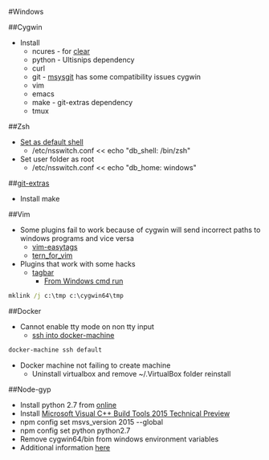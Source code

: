 #Windows

##Cygwin
* Install
	* ncures - for [clear](http://stackoverflow.com/a/11249071)
	* python - Ultisnips dependency
	* curl
	* git - [msysgit](https://git-for-windows.github.io/) has some  compatibility issues cygwin
	* vim
	* emacs
	* make - git-extras dependency
	* tmux

##Zsh
* [Set as default shell](https://cygwin.com/cygwin-ug-net/ntsec.html#ntsec-mapping-nsswitch)
	* /etc/nsswitch.conf << echo "db_shell: /bin/zsh"
* Set user folder as root
	* /etc/nsswitch.conf << echo "db_home: windows"


##[git-extras](https://github.com/tj/git-extras)
* Install make

##Vim
* Some plugins fail to work because of cygwin will send incorrect paths to windows programs and vice versa
	* [vim-easytags](https://github.com/xolox/vim-easytags)
	* [tern_for_vim](https://github.com/ternjs/tern_for_vim)
* Plugins that work with some hacks
	* [tagbar](https://github.com/majutsushi/tagbar) 
		* [From Windows cmd run](https://github.com/majutsushi/tagbar/issues/260#issuecomment-135898610)
```cmd
mklink /j c:\tmp c:\cygwin64\tmp
```

##Docker
* Cannot enable tty mode on non tty input
	* [ssh into docker-machine](https://github.com/docker/docker/issues/12469#issuecomment-138426213)
```bash
docker-machine ssh default
```
* Docker machine not failing to create machine
	* Uninstall virtualbox and remove ~/.VirtualBox folder reinstall

##Node-gyp
* Install python 2.7 from [online](https://www.python.org/downloads/)
* Install [Microsoft Visual C++ Build Tools 2015 Technical Preview](http://www.microsoft.com/en-us/download/details.aspx?id=49983)
* npm config set msvs_version 2015 --global
* npm config set python python2.7
* Remove cygwin64/bin from windows environment variables
* Additional information [here](https://github.com/nodejs/node-gyp/issues/629#issuecomment-153196245)
